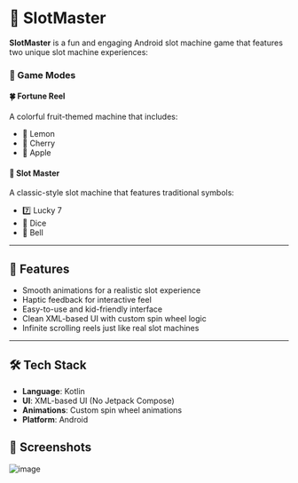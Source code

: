 # 🎰 SlotMaster

**SlotMaster** is a fun and engaging Android slot machine game that features two unique slot machine experiences:

### 🎯 Game Modes

#### 🍀 Fortune Reel
A colorful fruit-themed machine that includes:
- 🍋 Lemon
- 🍒 Cherry
- 🍎 Apple

#### 🎲 Slot Master
A classic-style slot machine that features traditional symbols:
- 7️⃣ Lucky 7
- 🎲 Dice
- 🔔 Bell

---

## 📱 Features

- Smooth animations for a realistic slot experience
- Haptic feedback for interactive feel
- Easy-to-use and kid-friendly interface
- Clean XML-based UI with custom spin wheel logic
- Infinite scrolling reels just like real slot machines

---

## 🛠️ Tech Stack

- **Language**: Kotlin
- **UI**: XML-based UI (No Jetpack Compose)
- **Animations**: Custom spin wheel animations
- **Platform**: Android

## 📸 Screenshots

![image](https://github.com/user-attachments/assets/ded6fbaa-4e75-47d1-92d9-2333b1172c2e)
